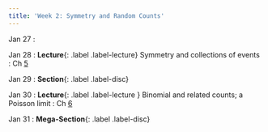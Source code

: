 ```yaml
---
title: 'Week 2: Symmetry and Random Counts'
---
```


Jan 27
: 

Jan 28
: **Lecture**{: .label .label-lecture} Symmetry and collections of events
    : Ch [5](http://prob140.org/textbook/content/Chapter_05/00_Collections_of_Events.html)

Jan 29
: **Section**{: .label .label-disc}

Jan 30
: **Lecture**{: .label .label-lecture } Binomial and related counts; a Poisson limit
    : Ch [6](http://prob140.org/textbook/content/Chapter_06/00_Random_Counts.html)

Jan 31
: **Mega-Section**{: .label .label-disc}